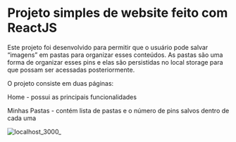 # Projeto simples de website feito com ReactJS

Este projeto foi desenvolvido para permitir que o usuário pode salvar “imagens” em pastas para organizar esses conteúdos. As pastas são uma forma de organizar esses pins e elas são persistidas no local storage para que possam ser acessadas posteriormente.

O projeto consiste em duas páginas:

Home - possui as principais funcionalidades

Minhas Pastas - contém lista de pastas e o número de pins salvos dentro de cada uma

![localhost_3000_](https://github.com/vitaolv/projeto-simples-imagens-react/assets/84293496/968a3600-0a5a-4030-99d3-d7f574b90ca9)
